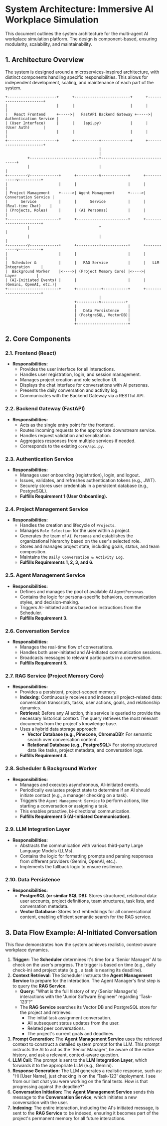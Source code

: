 # System Architecture: Immersive AI Workplace Simulation

This document outlines the system architecture for the multi-agent AI workplace simulation platform. The design is component-based, ensuring modularity, scalability, and maintainability.

## 1. Architecture Overview

The system is designed around a microservices-inspired architecture, with distinct components handling specific responsibilities. This allows for independent development, scaling, and maintenance of each part of the system.

```
+----------------------+      +-------------------------+      +-----------------------+
|                      |      |                         |      |                       |
|   React Frontend     +----->|   FastAPI Backend Gateway +----->|  Authentication Service |
| (User Interface)     |      |    (api.py)             |      |      (User Auth)      |
|                      |      |                         |      |                       |
+----------------------+      +-----------+-------------+      +-----------------------+
                                          |
                                          |
          +-------------------------------+--------------------------------+
          |                               |                                |
+---------v-------------+      +----------v------------+      +------------v----------+
|                       |      |                       |      |                       |
| Project Management    +----->| Agent Management      +----->|  Conversation Service |
|      Service          |      |      Service          |      |   (Real-time Chat)    |
| (Projects, Roles)     |      | (AI Personas)         |      |                       |
+-----------------------+      +-----------------------+      +-----------------------+
          |                               ^                                |
          |                               |                                |
+---------v-------------+      +----------+------------+      +------------v----------+
|                       |      |                       |      |                       |
|  Scheduler &          |      |   RAG Service         |      |   LLM Integration     |
|  Background Worker    |<---->| (Project Memory Core) |<---->|       Layer         |
| (AI-Initiated Events) |      |                       |      | (Gemini, OpenAI, etc.)|
+-----------------------+      +-----------+-----------+      +-----------------------+
                                          |
                               +----------v-----------+
                               |                       |
                               |   Data Persistence    |
                               | (PostgreSQL, VectorDB)|
                               |                       |
                               +-----------------------+
```

## 2. Core Components

### 2.1. Frontend (React)

*   **Responsibilities:**
    *   Provides the user interface for all interactions.
    *   Handles user registration, login, and session management.
    *   Manages project creation and role selection UI.
    *   Displays the chat interface for conversations with AI personas.
    *   Presents the daily conversation and activity log.
    *   Communicates with the Backend Gateway via a RESTful API.

### 2.2. Backend Gateway (FastAPI)

*   **Responsibilities:**
    *   Acts as the single entry point for the frontend.
    *   Routes incoming requests to the appropriate downstream service.
    *   Handles request validation and serialization.
    *   Aggregates responses from multiple services if needed.
    *   Corresponds to the existing `core/api.py`.

### 2.3. Authentication Service

*   **Responsibilities:**
    *   Manages user onboarding (registration), login, and logout.
    *   Issues, validates, and refreshes authentication tokens (e.g., JWT).
    *   Securely stores user credentials in a persistent database (e.g., PostgreSQL).
    *   **Fulfills Requirement 1 (User Onboarding).**

### 2.4. Project Management Service

*   **Responsibilities:**
    *   Handles the creation and lifecycle of `Projects`.
    *   Manages `Role Selection` for the user within a project.
    *   Generates the team of `AI Personas` and establishes the organizational hierarchy based on the user's selected role.
    *   Stores and manages project state, including goals, status, and team composition.
    *   Maintains the `Daily Conversation & Activity Log`.
    *   **Fulfills Requirements 1, 2, 3, and 6.**

### 2.5. Agent Management Service

*   **Responsibilities:**
    *   Defines and manages the pool of available AI `AgentPersonas`.
    *   Contains the logic for persona-specific behaviors, communication styles, and decision-making.
    *   Triggers AI-initiated actions based on instructions from the Scheduler.
    *   **Fulfills Requirement 3.**

### 2.6. Conversation Service

*   **Responsibilities:**
    *   Manages the real-time flow of conversations.
    *   Handles both user-initiated and AI-initiated communication sessions.
    *   Broadcasts messages to relevant participants in a conversation.
    *   **Fulfills Requirement 5.**

### 2.7. RAG Service (Project Memory Core)

*   **Responsibilities:**
    *   Provides a persistent, project-scoped memory.
    *   **Indexing:** Continuously receives and indexes all project-related data: conversation transcripts, tasks, user actions, goals, and relationship dynamics.
    *   **Retrieval:** Before any AI action, this service is queried to provide the necessary historical context. The query retrieves the most relevant documents from the project's knowledge base.
    *   Uses a hybrid data storage approach:
        *   **Vector Database (e.g., Pinecone, ChromaDB):** For semantic search over conversation content.
        *   **Relational Database (e.g., PostgreSQL):** For storing structured data like tasks, project metadata, and conversation logs.
    *   **Fulfills Requirement 4.**

### 2.8. Scheduler & Background Worker

*   **Responsibilities:**
    *   Manages and executes asynchronous, AI-initiated events.
    *   Periodically evaluates project state to determine if an AI should initiate contact (e.g., a manager checking on a task).
    *   Triggers the `Agent Management Service` to perform actions, like starting a conversation or assigning a task.
    *   This enables proactive, bi-directional communication.
    *   **Fulfills Requirement 5 (AI-Initiated Communication).**

### 2.9. LLM Integration Layer

*   **Responsibilities:**
    *   Abstracts the communication with various third-party Large Language Models (LLMs).
    *   Contains the logic for formatting prompts and parsing responses from different providers (Gemini, OpenAI, etc.).
    *   Implements the fallback logic to ensure resilience.

### 2.10. Data Persistence

*   **Responsibilities:**
    *   **PostgreSQL (or similar SQL DB):** Stores structured, relational data: user accounts, project definitions, team structures, task lists, and conversation metadata.
    *   **Vector Database:** Stores text embeddings for all conversational content, enabling efficient semantic search for the RAG service.

## 3. Data Flow Example: AI-Initiated Conversation

This flow demonstrates how the system achieves realistic, context-aware workplace dynamics.

1.  **Trigger:** The **Scheduler** determines it's time for a 'Senior Manager' AI to check on the user's progress. The trigger is based on time (e.g., daily check-in) and project state (e.g., a task is nearing its deadline).
2.  **Context Retrieval:** The Scheduler instructs the **Agent Management Service** to prepare for the interaction. The Agent Manager's first step is to query the **RAG Service**.
    *   **Query:** "What is the full history of my (Senior Manager's) interactions with the 'Junior Software Engineer' regarding 'Task-123'?"
    *   The **RAG Service** searches its Vector DB and PostgreSQL store for the project and retrieves:
        *   The initial task assignment conversation.
        *   All subsequent status updates from the user.
        *   Related peer conversations.
        *   The project's current goals and deadlines.
3.  **Prompt Generation:** The **Agent Management Service** uses the retrieved context to construct a detailed system prompt for the LLM. This prompt instructs the AI to act as the 'Senior Manager', be aware of the entire history, and ask a relevant, context-aware question.
4.  **LLM Call:** The prompt is sent to the **LLM Integration Layer**, which forwards it to the appropriate LLM (e.g., Gemini).
5.  **Response Generation:** The LLM generates a realistic response, such as: "Hi [User Name], just checking in on the 'Task-123' deployment. I see from our last chat you were working on the final tests. How is that progressing against the deadline?"
6.  **Conversation Initiation:** The **Agent Management Service** sends this message to the **Conversation Service**, which initiates a new conversation with the user.
7.  **Indexing:** The entire interaction, including the AI's initiated message, is sent to the **RAG Service** to be indexed, ensuring it becomes part of the project's permanent memory for all future interactions.